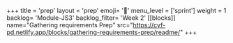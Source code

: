 +++
title = 'prep'
layout = 'prep'
emoji= '📝'
menu_level = ['sprint']
weight = 1
backlog= 'Module-JS3'
backlog_filter= 'Week 2'
[[blocks]]
name="Gathering requirements Prep"
src="https://cyf-pd.netlify.app/blocks/gathering-requirements-prep/readme/"
+++


